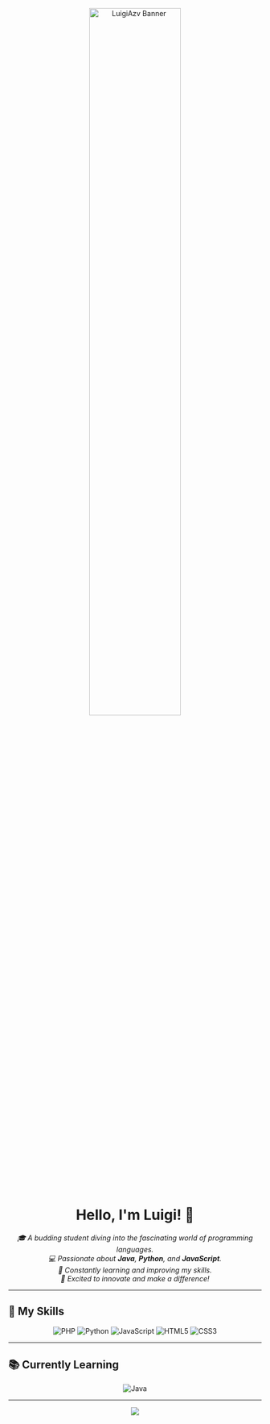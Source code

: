 <p align="center">
  <img src="https://i.pinimg.com/originals/23/3d/74/233d74f3fd24e51ed5e9dba0992fc868.gif" width="60%" style="object-fit:contain; border-radius:16px;" alt="LuigiAzv Banner"/>
</p>

<h1 align="center">Hello, I'm Luigi! 👋</h1>

<p align="center">
  <em>🎓 A budding student diving into the fascinating world of programming languages.<br>
  💻 Passionate about <b>Java</b>, <b>Python</b>, and <b>JavaScript</b>.<br>
  🌱 Constantly learning and improving my skills.<br>
  🚀 Excited to innovate and make a difference!<br></em>
</p>

---

## 🚀 My Skills

<p align="center">
  <img src="https://img.shields.io/badge/PHP-777BB4?style=for-the-badge&logo=php&logoColor=white" alt="PHP"/>
  <img src="https://img.shields.io/badge/Python-14354C?style=for-the-badge&logo=python&logoColor=white" alt="Python"/>
  <img src="https://img.shields.io/badge/JavaScript-F7DF1E?style=for-the-badge&logo=javascript&logoColor=black" alt="JavaScript"/>
  <img src="https://img.shields.io/badge/HTML5-E34F26?style=for-the-badge&logo=html5&logoColor=white" alt="HTML5"/>
  <img src="https://img.shields.io/badge/CSS3-1572B6?style=for-the-badge&logo=css3&logoColor=white" alt="CSS3"/>
</p>

---

## 📚 Currently Learning

<p align="center">
  <img src="https://img.shields.io/badge/Java-000?style=for-the-badge&logo=java" alt="Java"/>
</p>

---

<p align="center">
  <img src="https://capsule-render.vercel.app/api?type=waving&color=8F0D87&height=120&section=footer"/>
</p>
